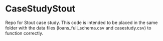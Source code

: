 # CaseStudyStout
Repo for Stout case study. This code is intended to be placed in the same folder with the data files (loans_full_schema.csv and casestudy.csv) to function correctly.
